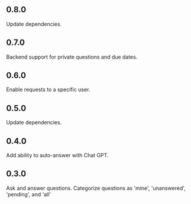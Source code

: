 ## 0.8.0

Update dependencies.

## 0.7.0

Backend support for private questions and due dates.

## 0.6.0

Enable requests to a specific user.

## 0.5.0

Update dependencies.

## 0.4.0

Add ability to auto-answer with Chat GPT.

## 0.3.0

Ask and answer questions. Categorize questions as 'mine', 'unanswered', 'pending', and 'all'